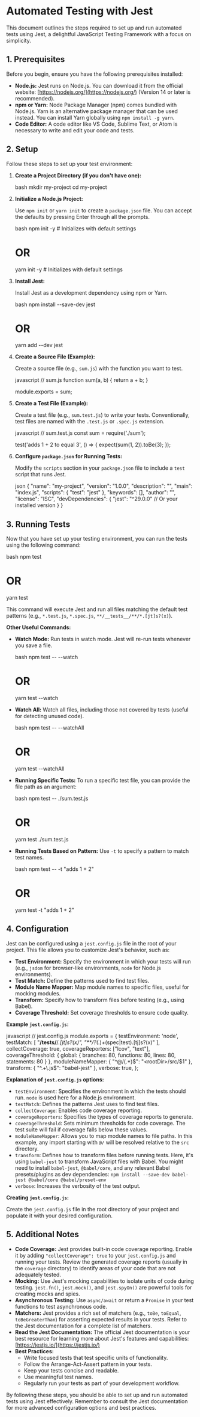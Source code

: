 # Automated Testing with Jest

This document outlines the steps required to set up and run automated tests using Jest, a delightful JavaScript Testing Framework with a focus on simplicity.

## 1. Prerequisites

Before you begin, ensure you have the following prerequisites installed:

*   **Node.js:** Jest runs on Node.js. You can download it from the official website: [https://nodejs.org/](https://nodejs.org/) (Version 14 or later is recommended).
*   **npm or Yarn:** Node Package Manager (npm) comes bundled with Node.js.  Yarn is an alternative package manager that can be used instead. You can install Yarn globally using `npm install -g yarn`.
*   **Code Editor:** A code editor like VS Code, Sublime Text, or Atom is necessary to write and edit your code and tests.

## 2. Setup

Follow these steps to set up your test environment:

1.  **Create a Project Directory (if you don't have one):**

    bash
    mkdir my-project
    cd my-project
    

2.  **Initialize a Node.js Project:**

    Use `npm init` or `yarn init` to create a `package.json` file.  You can accept the defaults by pressing Enter through all the prompts.

    bash
    npm init -y  # Initializes with default settings
    # OR
    yarn init -y  # Initializes with default settings
    

3.  **Install Jest:**

    Install Jest as a development dependency using npm or Yarn.

    bash
    npm install --save-dev jest
    # OR
    yarn add --dev jest
    

4.  **Create a Source File (Example):**

    Create a source file (e.g., `sum.js`) with the function you want to test.

    javascript
    // sum.js
    function sum(a, b) {
      return a + b;
    }

    module.exports = sum;
    

5.  **Create a Test File (Example):**

    Create a test file (e.g., `sum.test.js`) to write your tests. Conventionally, test files are named with the `.test.js` or `.spec.js` extension.

    javascript
    // sum.test.js
    const sum = require('./sum');

    test('adds 1 + 2 to equal 3', () => {
      expect(sum(1, 2)).toBe(3);
    });
    

6.  **Configure `package.json` for Running Tests:**

    Modify the `scripts` section in your `package.json` file to include a `test` script that runs Jest.

    json
    {
      "name": "my-project",
      "version": "1.0.0",
      "description": "",
      "main": "index.js",
      "scripts": {
        "test": "jest"
      },
      "keywords": [],
      "author": "",
      "license": "ISC",
      "devDependencies": {
        "jest": "^29.0.0" // Or your installed version
      }
    }
    

## 3. Running Tests

Now that you have set up your testing environment, you can run the tests using the following command:

bash
npm test
# OR
yarn test


This command will execute Jest and run all files matching the default test patterns (e.g., `*.test.js`, `*.spec.js`, `**/__tests__/**/*.[jt]s?(x)`).

**Other Useful Commands:**

*   **Watch Mode:** Run tests in watch mode. Jest will re-run tests whenever you save a file.

    bash
    npm test -- --watch
    # OR
    yarn test --watch
    

*   **Watch All:**  Watch all files, including those not covered by tests (useful for detecting unused code).

    bash
    npm test -- --watchAll
    # OR
    yarn test --watchAll
    

*   **Running Specific Tests:** To run a specific test file, you can provide the file path as an argument:

    bash
    npm test -- ./sum.test.js
    # OR
    yarn test ./sum.test.js
    

*   **Running Tests Based on Pattern:** Use `-t` to specify a pattern to match test names.

    bash
    npm test -- -t "adds 1 + 2"
    # OR
    yarn test -t "adds 1 + 2"
    

## 4. Configuration

Jest can be configured using a `jest.config.js` file in the root of your project. This file allows you to customize Jest's behavior, such as:

*   **Test Environment:**  Specify the environment in which your tests will run (e.g., `jsdom` for browser-like environments, `node` for Node.js environments).
*   **Test Match:**  Define the patterns used to find test files.
*   **Module Name Mapper:** Map module names to specific files, useful for mocking modules.
*   **Transform:** Specify how to transform files before testing (e.g., using Babel).
*   **Coverage Threshold:** Set coverage thresholds to ensure code quality.

**Example `jest.config.js`:**

javascript
// jest.config.js
module.exports = {
  testEnvironment: 'node',
  testMatch: [
    "**/__tests__/**/*.[jt]s?(x)",
    "**/?(*.)+(spec|test).[tj]s?(x)"
  ],
  collectCoverage: true,
  coverageReporters: ["lcov", "text"],
  coverageThreshold: {
    global: {
      branches: 80,
      functions: 80,
      lines: 80,
      statements: 80
    }
  },
  moduleNameMapper: {
    "^@/(.*)$": "<rootDir>/src/$1"
  },
  transform: {
    "^.+\\.js$": "babel-jest"
  },
  verbose: true,
};


**Explanation of `jest.config.js` options:**

*   `testEnvironment`: Specifies the environment in which the tests should run. `node` is used here for a Node.js environment.
*   `testMatch`: Defines the patterns Jest uses to find test files.
*   `collectCoverage`: Enables code coverage reporting.
*   `coverageReporters`:  Specifies the types of coverage reports to generate.
*   `coverageThreshold`: Sets minimum thresholds for code coverage.  The test suite will fail if coverage falls below these values.
*   `moduleNameMapper`: Allows you to map module names to file paths. In this example, any import starting with `@/` will be resolved relative to the `src` directory.
*   `transform`: Defines how to transform files before running tests.  Here, it's using `babel-jest` to transform JavaScript files with Babel.  You might need to install `babel-jest`, `@babel/core`, and any relevant Babel presets/plugins as dev dependencies: `npm install --save-dev babel-jest @babel/core @babel/preset-env`
*   `verbose`: Increases the verbosity of the test output.

**Creating `jest.config.js`:**

Create the `jest.config.js` file in the root directory of your project and populate it with your desired configuration.

## 5. Additional Notes

*   **Code Coverage:**  Jest provides built-in code coverage reporting. Enable it by adding `"collectCoverage": true` to your `jest.config.js` and running your tests.  Review the generated coverage reports (usually in the `coverage` directory) to identify areas of your code that are not adequately tested.
*   **Mocking:**  Use Jest's mocking capabilities to isolate units of code during testing.  `jest.fn()`, `jest.mock()`, and `jest.spyOn()` are powerful tools for creating mocks and spies.
*   **Asynchronous Testing:**  Use `async/await` or return a `Promise` in your test functions to test asynchronous code.
*   **Matchers:**  Jest provides a rich set of matchers (e.g., `toBe`, `toEqual`, `toBeGreaterThan`) for asserting expected results in your tests. Refer to the Jest documentation for a complete list of matchers.
*   **Read the Jest Documentation:** The official Jest documentation is your best resource for learning more about Jest's features and capabilities: [https://jestjs.io/](https://jestjs.io/)
*   **Best Practices:**
    *   Write focused tests that test specific units of functionality.
    *   Follow the Arrange-Act-Assert pattern in your tests.
    *   Keep your tests concise and readable.
    *   Use meaningful test names.
    *   Regularly run your tests as part of your development workflow.

By following these steps, you should be able to set up and run automated tests using Jest effectively. Remember to consult the Jest documentation for more advanced configuration options and best practices.